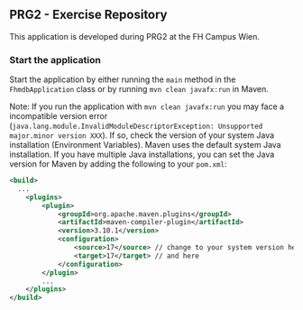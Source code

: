 ## PRG2 - Exercise Repository
This application is developed during PRG2 at the FH Campus Wien.

### Start the application
Start the application by either running the `main` method in the `FhmdbApplication` class or by running `mvn clean javafx:run` in Maven.

Note: If you run the application with `mvn clean javafx:run` you may face a incompatible version error (`java.lang.module.InvalidModuleDescriptorException: Unsupported major.minor version XXX`). If so, check the version of your system Java installation (Environment Variables). 
Maven uses the default system Java installation. If you have multiple Java installations, you can set the Java version for Maven by adding the following to your 
`pom.xml`:
```xml
<build>
  ...
    <plugins>
        <plugin>
            <groupId>org.apache.maven.plugins</groupId>
            <artifactId>maven-compiler-plugin</artifactId>
            <version>3.10.1</version>
            <configuration>
                <source>17</source> // change to your system version here
                <target>17</target> // and here
            </configuration>
        </plugin>
        ...
    </plugins>
</build>
```
